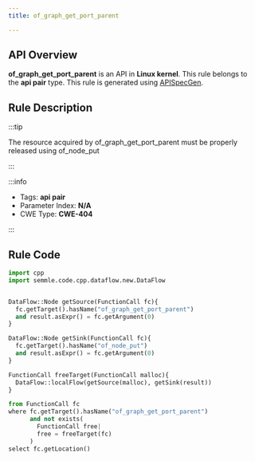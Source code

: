 ```yaml
---
title: of_graph_get_port_parent

---
```



## API Overview
**of_graph_get_port_parent** is an API in **Linux kernel**. This rule belongs to the **api pair** type. This rule is generated using [APISpecGen](../../tools/APISpecGen).
## Rule Description

:::tip

The resource acquired by of_graph_get_port_parent must be properly released using of_node_put

:::

:::info

- Tags: **api pair**
- Parameter Index: **N/A**
- CWE Type: **CWE-404**

:::

## Rule Code
```python
import cpp
import semmle.code.cpp.dataflow.new.DataFlow


DataFlow::Node getSource(FunctionCall fc){
  fc.getTarget().hasName("of_graph_get_port_parent")
  and result.asExpr() = fc.getArgument(0)
}

DataFlow::Node getSink(FunctionCall fc){
  fc.getTarget().hasName("of_node_put")
  and result.asExpr() = fc.getArgument(0)
}

FunctionCall freeTarget(FunctionCall malloc){
  DataFlow::localFlow(getSource(malloc), getSink(result))
}

from FunctionCall fc
where fc.getTarget().hasName("of_graph_get_port_parent")
      and not exists(
        FunctionCall free| 
        free = freeTarget(fc)
      )
select fc.getLocation()

    
```